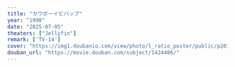 ```yaml
---
title: "カウボーイビバップ"
year: "1998"
date: "2025-07-05"
theaters: ["Jellyfin"]
remark: ['TV-14']
cover: "https://img1.doubanio.com/view/photo/l_ratio_poster/public/p2011424828.jpg"
douban_url: "https://movie.douban.com/subject/1424406/"
---
```

